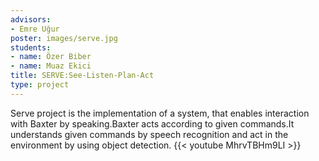 ```yaml
---
advisors:
- Emre Uğur
poster: images/serve.jpg
students:
- name: Özer Biber
- name: Muaz Ekici
title: SERVE:See-Listen-Plan-Act
type: project
---
```


Serve project is the implementation of a system, that enables interaction with Baxter by speaking.Baxter acts according to given commands.It understands given commands by speech recognition and act in the environment by using object detection.
{{< youtube MhrvTBHm9LI >}}
